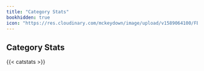```yaml
---
title: "Category Stats"
bookhidden: true
icon: "https://res.cloudinary.com/mckeydown/image/upload/v1589064100/FB7m361.png"
---
```


## Category Stats

{{< catstats >}}
